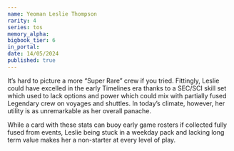 ```yaml
---
name: Yeoman Leslie Thompson
rarity: 4
series: tos
memory_alpha:
bigbook_tier: 6
in_portal:
date: 14/05/2024
published: true
---
```


It’s hard to picture a more “Super Rare” crew if you tried. Fittingly, Leslie could have excelled in the early Timelines era thanks to a SEC/SCI skill set which used to lack options and power which could mix with partially fused Legendary crew on voyages and shuttles. In today’s climate, however, her utility is as unremarkable as her overall panache.

While a card with these stats can buoy early game rosters if collected fully fused from events, Leslie being stuck in a weekday pack and lacking long term value makes her a non-starter at every level of play.

